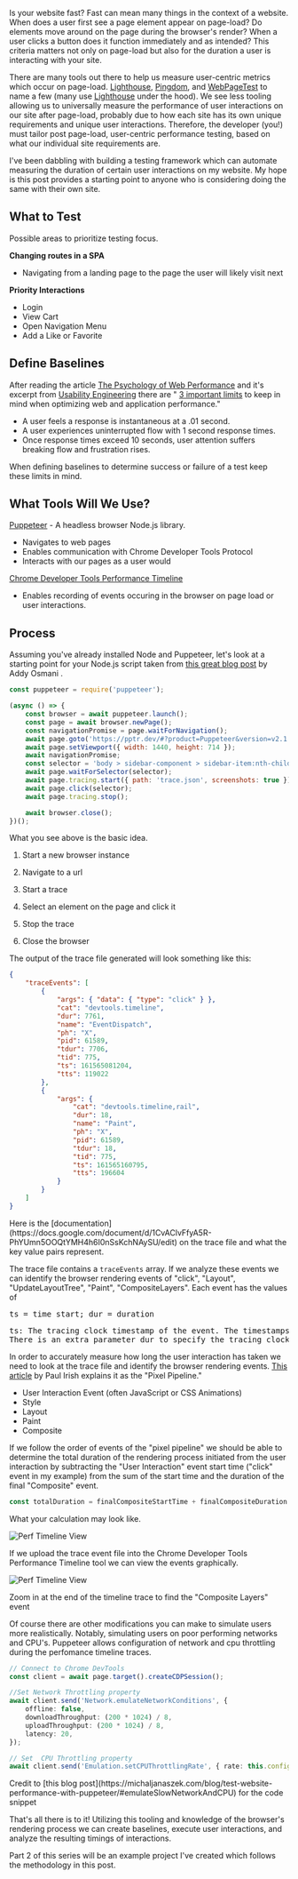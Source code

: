 Is your website fast? Fast can mean many things in the context of a website. When does a user first see a page element appear on page-load? Do elements move around on the page during the browser's render? When a user clicks a button does it function immediately and as intended? This criteria matters not only on page-load but also for the duration a user is interacting with your site.

There are many tools out there to help us measure user-centric metrics which occur on page-load. [Lighthouse](https://developers.google.com/web/tools/lighthouse), [Pingdom](https://www.pingdom.com/), and [WebPageTest](https://www.webpagetest.org/) to name a few (many use [Lighthouse](https://developers.google.com/web/tools/lighthouse) under the hood). We see less tooling allowing us to universally measure the performance of user interactions on our site after page-load, probably due to how each site has its own unique requirements and unique user interactions. Therefore, the developer (you!) must tailor post page-load, user-centric performance testing, based on what our individual site requirements are.

I've been dabbling with building a testing framework which can automate measuring the duration of certain user interactions on my website. My hope is this post provides a starting point to anyone who is considering doing the same with their own site.

## What to Test

Possible areas to prioritize testing focus.

**Changing routes in a SPA**

- Navigating from a landing page to the page the user will likely visit next

**Priority Interactions**

- Login
- View Cart
- Open Navigation Menu
- Add a Like or Favorite

## Define Baselines

After reading the article [The Psychology of Web Performance](https://blog.uptrends.com/web-performance/the-psychology-of-web-performance/) and it's excerpt from [Usability Engineering](https://www.nngroup.com/books/usability-engineering/) there are " [3 important limits](https://www.nngroup.com/articles/response-times-3-important-limits/) to keep in mind when optimizing web and application performance."

- A user feels a response is instantaneous at a .01 second.
- A user experiences uninterrupted flow with 1 second response times.
- Once response times exceed 10 seconds, user attention suffers breaking flow and frustration rises.

When defining baselines to determine success or failure of a test keep these limits in mind.

## What Tools Will We Use?

[Puppeteer](https://github.com/puppeteer/puppeteer) - A headless browser Node.js library.

- Navigates to web pages
- Enables communication with Chrome Developer Tools Protocol
- Interacts with our pages as a user would

[Chrome Developer Tools Performance Timeline](https://developers.google.com/web/tools/chrome-devtools/evaluate-performance/reference)

- Enables recording of events occuring in the browser on page load or user interactions.

## Process

Assuming you've already installed Node and Puppeteer, let's look at a starting point for your Node.js script taken from [this great blog post](https://addyosmani.com/blog/puppeteer-recipes/) by Addy Osmani .

```javascript
const puppeteer = require('puppeteer');

(async () => {
	const browser = await puppeteer.launch();
	const page = await browser.newPage();
	const navigationPromise = page.waitForNavigation();
	await page.goto('https://pptr.dev/#?product=Puppeteer&version=v2.1.1&show=outline');
	await page.setViewport({ width: 1440, height: 714 });
	await navigationPromise;
	const selector = 'body > sidebar-component > sidebar-item:nth-child(3) > .pptr-sidebar-item';
	await page.waitForSelector(selector);
	await page.tracing.start({ path: 'trace.json', screenshots: true });
	await page.click(selector);
	await page.tracing.stop();

	await browser.close();
})();
```

What you see above is the basic idea.

1. Start a new browser instance

2. Navigate to a url

3. Start a trace

4. Select an element on the page and click it

5. Stop the trace

6. Close the browser

The output of the trace file generated will look something like this:

```json
{
	"traceEvents": [
		{
			"args": { "data": { "type": "click" } },
			"cat": "devtools.timeline",
			"dur": 7761,
			"name": "EventDispatch",
			"ph": "X",
			"pid": 61589,
			"tdur": 7706,
			"tid": 775,
			"ts": 161565081204,
			"tts": 119022
		},
		{
			"args": {
				"cat": "devtools.timeline,rail",
				"dur": 18,
				"name": "Paint",
				"ph": "X",
				"pid": 61589,
				"tdur": 18,
				"tid": 775,
				"ts": 161565160795,
				"tts": 196604
			}
		}
	]
}
```

<figcaption>Here is the [documentation](https://docs.google.com/document/d/1CvAClvFfyA5R-PhYUmn5OOQtYMH4h6I0nSsKchNAySU/edit) on the trace file and what the key value pairs represent.</figcaption>

The trace file contains a `traceEvents` array. If we analyze these events we can identify the browser rendering events of "click", "Layout", "UpdateLayoutTree", "Paint", "CompositeLayers". Each event has the values of

<pre>ts = time start; dur = duration</pre>

<pre>ts: The tracing clock timestamp of the event. The timestamps are provided at microsecond granularity.
There is an extra parameter dur to specify the tracing clock duration of complete events in microseconds. All other parameters are the same as in duration events. The ts parameter indicate the time of the start of the complete event. Unlike duration events, the timestamps of complete events can be in any order. An optional parameter tdur specifies the thread clock duration of complete events in microseconds.</pre>

In order to accurately measure how long the user interaction has taken we need to look at the trace file and identify the browser rendering events. [This article](https://developers.google.com/web/fundamentals/performance/rendering) by Paul Irish explains it as the "Pixel Pipeline."

- User Interaction Event (often JavaScript or CSS Animations)
- Style
- Layout
- Paint
- Composite

If we follow the order of events of the "pixel pipeline" we should be able to determine the total duration of the rendering process initiated from the user interaction by subtracting the "User Interaction" event start time ("click" event in my example) from the sum of the start time and the duration of the final "Composite" event.

```typescript
const totalDuration = finalCompositeStartTime + finalCompositeDuration - clickStartTime;
```

<figcaption>What your calculation may look like.</figcaption>

![Perf Timeline View](/assets/images/perf-timeline-full.webp)

<figcaption>If we upload the trace event file into the Chrome Developer Tools Performance Timeline tool we can view the events graphically.</figcaption>

![Perf Timeline View](/assets/images/composite-layers.webp)

<figcaption>Zoom in at the end of the timeline trace to find the "Composite Layers" event</figcaption>

Of course there are other modifications you can make to simulate users more realistically. Notably, simulating users on poor performing networks and CPU's. Puppeteer allows configuration of network and cpu throttling during the perfomance timeline traces.

```typescript
// Connect to Chrome DevTools
const client = await page.target().createCDPSession();

//Set Network Throttling property
await client.send('Network.emulateNetworkConditions', {
	offline: false,
	downloadThroughput: (200 * 1024) / 8,
	uploadThroughput: (200 * 1024) / 8,
	latency: 20,
});

// Set  CPU Throttling property
await client.send('Emulation.setCPUThrottlingRate', { rate: this.config.throttleSetting });
```

<figcaption>Credit to [this blog post](https://michaljanaszek.com/blog/test-website-performance-with-puppeteer/#emulateSlowNetworkAndCPU) for the code snippet</figcaption>

That's all there is to it! Utilizing this tooling and knowledge of the browser's rendering process we can create baselines, execute user interactions, and analyze the resulting timings of interactions.

Part 2 of this series will be an example project I've created which follows the methodology in this post.
